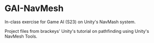 # GAI-NavMesh
In-class exercise for Game AI (S23) on Unity's NavMash system.


Project files from brackeys' Unity's tutorial on pathfinding using Unity's NavMesh Tools.